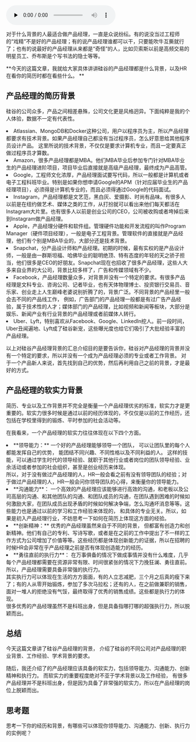 <audio id="audio" title="06 | 硅谷产品经理们都来自什么背景？" controls="" preload="none"><source id="mp3" src="https://static001.geekbang.org/resource/audio/ab/37/abbfe0922fd84cec7c0a34f9adfa1d37.mp3"></audio>

对于什么背景的人最适合做产品经理，一直是众说纷纭。有的说没当过工程师的“戏精”不是好的产品经理；有的说产品经理谁都可以干，只要能吹牛互撕就行了；也有的说最好的产品经理从来都是“奇怪”的人，比如贝索斯以前是高频交易的明星员工、乔布斯是个写书法的隐士等等。

**今天的这篇文章，我就给大家具体讲讲硅谷的产品经理都是什么背景，以及HR在看你的简历时都在看些什么。 **

## 产品经理的简历背景

硅谷的公司众多，产品之间相差悬殊，公司文化更是风格迥异。下面纯粹是我的个人体验，数据不一定有代表性。

<li>Atlassian、MongoDB和Docker这种公司，用户以程序员为主，所以产品经理都要求有技术背景。如果产品经理自己都没有当过程序员，怎么好意思给其他程序员设计产品。 这里所说的技术背景，不仅仅是要求计算机专业，而且一定要真正做过程序员才算数。
</li>
<li>Amazon，很多产品经理都是MBA。他们MBA毕业后参加专门针对MBA毕业生的产品经理进阶项目，项目毕业后直接就是高级产品经理，最终成为产品高管。
</li>

<li>Google，工程师文化浓厚，产品经理面试要写代码，所以一般都是计算机或者电子工程科班毕业。特别是如果你想申请Google的APM（针对应届毕业生的产品经理项目），必须得是计算机专业的，而且必须得通过Google的代码面试。
</li>
<li>Instagram，产品经理都是文艺范，黑白灰、爱摄影、时尚有品味。有很多人以前是在纽约做艺术、媒体之类的工作，从打扮就可以看出来他们每天都活在Instagram大片里。也有很多人以前是创业公司的CEO，公司被收购或者垮掉后来到Instagram做产品经理。
</li>
<li>Apple，产品经理分硬件和软件组。管理硬件功能和开发流程的叫作Program Manager（硬件项目经理），一般是电子工程背景。管理软件的直接就是产品经理，他们有个别是MBA毕业的，大部分还是技术背景。
</li>
<li>Snapchat，分产品设计师和产品经理。初期的时候，最有实权的是产品设计师，一般是由一群斯坦福、哈佛毕业的聪明绝顶、特有态度的年轻的天之骄子担当，他们很多是CEO的好朋友。Snapchat现在也招收了很多产品经理，这些人大多来自业界的大公司，背景比较多样了，广告和传媒领域有不少。
</li>
<li>Facebook，产品经理数量众多，对背景并没有一个特定的要求。有很多产品经理是文科专业、咨询公司、记者毕业，也有天体物理博士、投资银行交易员、音乐家、创业走上人生巅峰老婆说别折腾了的，背景广泛。不同背景的产品经里一般会去不同的产品线工作， 例如，广告部门的产品经理一般都是有过广告产品经验，属于技术性的人才；媒体部门的产品经理，比如视频和新闻等板块，大部分是娱乐、新闻产业有行业背景的产品经理或者前媒体人转行。
</li>
<li>Uber、Lyft，特别喜欢从Facebook、Google、LinkedIn挖人。前一段时间，Uber丑闻遍地、Lyft成了硅谷新宠，这些曝光度也给它们吸引了大批经验丰富的产品经理。
</li>

以上对硅谷产品经理背景的汇总介绍目的是要告诉你，硅谷对产品经理的背景并没有一个特定的要求，所以并没有一个成为产品经理必须的专业或者工作背景。 对于一个产品新人来说，首先找到自己的优势，然后再利用自己之前的背景，才是最好的方式。

## 产品经理的软实力背景

简历、专业以及工作背景并不完全是衡量一个产品经理优劣的标准，软实力才是更重要的。软实力很多时候是通过以前的经历体现的，不仅仅是以前的工作经历，还包括在学校里得到的锻炼、平时参加的社会活动等。

在我看来，一个产品经理的软实力往往体现在以下四个方面。

<li>**领导能力：** 一个好的产品经理能够领导一个团队， 可以让团队里的每个人都能发挥自己的优势， 能团结不同兴趣、不同性格以及不同利益的人。 这样的技能，可以通过学生时代的领导经验、就职于其他行业或者岗位的团队领导经验、业余活动或者参加的社会组织，甚至是创业经历来体现。<br>所以，对于没有做过产品经理的人，HR一般会看之前有没有领导团队的经验；对于做过产品经理的人，HR一般会问你领导团队的心得，来衡量你的领导能力。
</li>
<li>**沟通能力**： 一个高效的产品经理应该能够进行高效的沟通，和老板以及公司高层的沟通、和其他团队的沟通、和团队成员的沟通，在团队遇到困难的时候如何激励大家，在团队成员出现矛盾的时候如何解决争端，怎么沟通坏消息等等。这些能力也是通过以前的学习和工作经验来体现的， 和具体的专业无关。所以，如果是初入产品经理行业，不妨思考一下如何在简历上体现这方面的经验。
</li>
<li>**创新精神：** 优秀的产品经理虽然来自于不同的背景， 但都富有创造力和创新精神。他们有自己的专利、写诗写歌，或者是在之前的工作中提出了不一样的工作方式为公司增加了价值等等。这些经历都是体现创新能力的证据，所以在招聘的时候HR会非常在乎产品经理之前是否有体现创造能力的经历。
</li>
<li>**勇往直前的执行力**： 在万事俱备的情况下做成事情并没有什么难度，几乎每个产品经理都需要在资源非常有限、时间很紧张的情况下力挽狂澜、勇往直前。 所以，产品经理需要具备非常强的执行力。<br>其实执行力可以体现在生活的方方面面，有的人立志减肥，三个月之后真的瘦下来了；有的人从零开始锻炼，参加了多次马拉松；还有的人，在之前做兼职的销售，面对一堆人的拒绝没有气馁，最终取得了优秀的销售成绩。这些都是执行力的体现。<br>很多优秀的产品经理虽然不是科班出身，但是具备指哪打哪的超强执行力，所以脱颖而出。
</li>

## 总结

今天这篇文章讲了硅谷产品经理的背景， 介绍了硅谷的不同公司对产品经理的职业背景、工作经验、学术背景的要求。 

随后，我还介绍了的产品经理应该具备的软实力，包括领导能力、沟通能力、创新精神和执行力。 而软实力的重要程度绝对不亚于学术背景以及工作经验， 有很多产品经理并不是科班出身，但是因为具备了非常强的软实力，所以在产品经理的岗位上脱颖而出。 

## 思考题

思考一下你的经历和背景，有哪些可以体现你领导能力、沟通能力、创新、执行力的实例呢？


